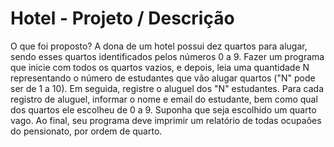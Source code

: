 # Hotel - Projeto / Descrição

O que foi proposto? 
A dona de um hotel possui dez quartos para alugar, sendo esses quartos identificados pelos números 0 a 9.
Fazer um programa que inicie com todos os quartos vazios, e depois, leia uma quantidade N representando o número de estudantes que vão alugar quartos ("N" pode ser de 1 a 10). Em seguida, registre o aluguel dos "N" estudantes. Para cada registro de aluguel, informar o nome e email do estudante, bem como qual dos quartos ele escolheu de 0 a 9. Suponha que seja escolhido um quarto vago. Ao final, seu programa deve imprimir um relatório de todas ocupaões do pensionato, por ordem de quarto.
